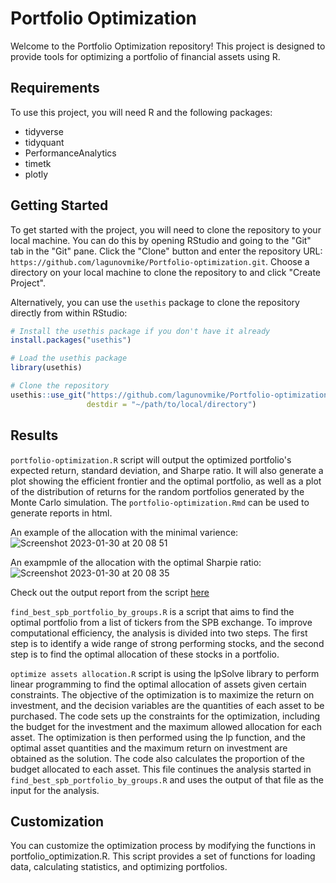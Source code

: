 # Portfolio Optimization

Welcome to the Portfolio Optimization repository! This project is designed to provide tools for optimizing a portfolio of financial assets using R.

## Requirements

To use this project, you will need R and the following packages:

- tidyverse
- tidyquant
- PerformanceAnalytics
- timetk
- plotly


## Getting Started

To get started with the project, you will need to clone the repository to your local machine. 
You can do this by opening RStudio and going to the "Git" tab in the "Git" pane. 
Click the "Clone" button and enter the repository URL: `https://github.com/lagunovmike/Portfolio-optimization.git`. 
Choose a directory on your local machine to clone the repository to and click "Create Project".

Alternatively, you can use the `usethis` package to clone the repository directly from within RStudio:

```r
# Install the usethis package if you don't have it already
install.packages("usethis")

# Load the usethis package
library(usethis)

# Clone the repository
usethis::use_git("https://github.com/lagunovmike/Portfolio-optimization.git",
                 destdir = "~/path/to/local/directory")
```


## Results

`portfolio-optimization.R` script will output the optimized portfolio's expected return, standard deviation, and Sharpe ratio. It will also generate a plot showing the efficient frontier and the optimal portfolio, as well as a plot of the distribution of returns for the random portfolios generated by the Monte Carlo simulation. The `portfolio-optimization.Rmd` can be used to generate reports in html.

An example of the allocation with the minimal varience:
![Screenshot 2023-01-30 at 20 08 51](https://user-images.githubusercontent.com/64577392/215546126-2d5dbe1c-b1a8-4a78-97ba-c8aecd589196.png)

An exampmle of the allocation with the optimal Sharpie ratio:
![Screenshot 2023-01-30 at 20 08 35](https://user-images.githubusercontent.com/64577392/215546250-e306a8fe-7d1d-4ebe-993c-512058e9fb5d.png)


Check out the output report from the script [here](https://lagunovmike.github.io/Portfolio-optimization/portfolio-optimization-demo.html)

`find_best_spb_portfolio_by_groups.R` is a script that aims to find the optimal portfolio from a list of tickers from the SPB exchange. To improve computational efficiency, the analysis is divided into two steps. The first step is to identify a wide range of strong performing stocks, and the second step is to find the optimal allocation of these stocks in a portfolio.

`optimize assets allocation.R` script is using the lpSolve library to perform linear programming to find the optimal allocation of assets given certain constraints. The objective of the optimization is to maximize the return on investment, and the decision variables are the quantities of each asset to be purchased. The code sets up the constraints for the optimization, including the budget for the investment and the maximum allowed allocation for each asset. The optimization is then performed using the lp function, and the optimal asset quantities and the maximum return on investment are obtained as the solution. The code also calculates the proportion of the budget allocated to each asset. This file continues the analysis started in `find_best_spb_portfolio_by_groups.R` and uses the output of that file as the input for the analysis.

## Customization

You can customize the optimization process by modifying the functions in portfolio_optimization.R. This script provides a set of functions for loading data, calculating statistics, and optimizing portfolios.
